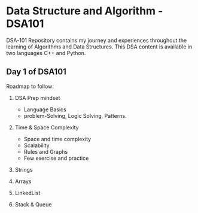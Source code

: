 # Data Structure and Algorithm - DSA101

DSA-101 Repository contains my journey and experiences throughout the learning of Algorithms and Data Structures. 
This DSA content is available in two languages C++ and Python.


## Day 1 of DSA101





Roadmap to follow:
1. DSA Prep mindset
   - Language Basics
   - problem-Solving, Logic Solving, Patterns.

2. Time & Space Complexity
   - Space and time complexity
   - Scalability
   - Rules and Graphs
   - Few exercise and practice
  
3. Strings
4. Arrays
5. LinkedList
6. Stack & Queue
